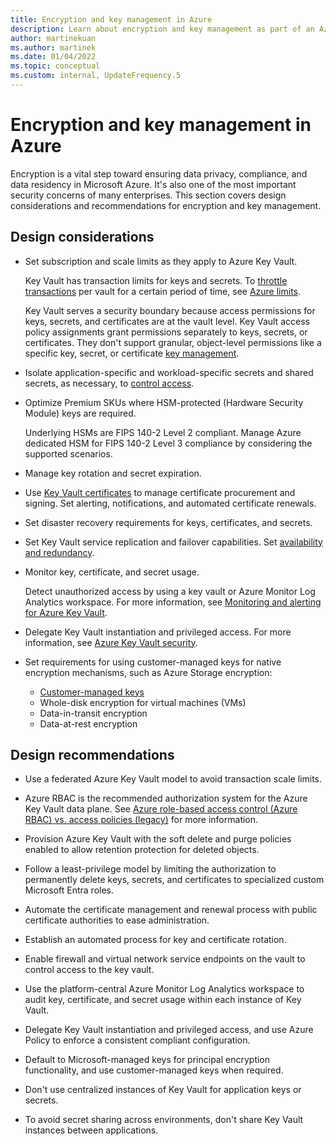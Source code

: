 ```yaml
---
title: Encryption and key management in Azure
description: Learn about encryption and key management as part of an Azure landing zone
author: martinekuan
ms.author: martinek
ms.date: 01/04/2022
ms.topic: conceptual
ms.custom: internal, UpdateFrequency.5
---
```


# Encryption and key management in Azure

Encryption is a vital step toward ensuring data privacy, compliance, and data residency in Microsoft Azure. It's also one of the most important security concerns of many enterprises. This section covers design considerations and recommendations for encryption and key management.

## Design considerations

- Set subscription and scale limits as they apply to Azure Key Vault.

   Key Vault has transaction limits for keys and secrets. To [throttle transactions](/azure/key-vault/general/overview-throttling) per vault for a certain period of time, see [Azure limits](/azure/azure-resource-manager/management/azure-subscription-service-limits).

   Key Vault serves a security boundary because access permissions for keys, secrets, and certificates are at the vault level. Key Vault access policy assignments grant permissions separately to keys, secrets, or certificates. They don't support granular, object-level permissions like a specific key, secret, or certificate [key management](/azure/security/fundamentals/data-encryption-best-practices).

- Isolate application-specific and workload-specific secrets and shared secrets, as necessary, to [control access](/azure/key-vault/general/best-practices).

- Optimize Premium SKUs where HSM-protected (Hardware Security Module) keys are required.

   Underlying HSMs are FIPS 140-2 Level 2 compliant. Manage Azure dedicated HSM for FIPS 140-2 Level 3 compliance by considering the supported scenarios.

- Manage key rotation and secret expiration.

- Use [Key Vault certificates](/azure/key-vault/certificates/about-certificates) to manage certificate procurement and signing. Set alerting, notifications, and automated certificate renewals.

- Set disaster recovery requirements for keys, certificates, and secrets.

- Set Key Vault service replication and failover capabilities. Set [availability and redundancy](/azure/key-vault/general/disaster-recovery-guidance).

- Monitor key, certificate, and secret usage.

  Detect unauthorized access by using a key vault or Azure Monitor Log Analytics workspace. For more information, see [Monitoring and alerting for Azure Key Vault](/azure/key-vault/general/alert).

- Delegate Key Vault instantiation and privileged access. For more information, see [Azure Key Vault security](/azure/key-vault/general/security-features).

- Set requirements for using customer-managed keys for native encryption mechanisms, such as Azure Storage encryption:

  - [Customer-managed keys](/azure/storage/common/customer-managed-keys-configure-key-vault)
  - Whole-disk encryption for virtual machines (VMs)
  - Data-in-transit encryption
  - Data-at-rest encryption

## Design recommendations

- Use a federated Azure Key Vault model to avoid transaction scale limits.

- Azure RBAC is the recommended authorization system for the Azure Key Vault data plane. See [Azure role-based access control (Azure RBAC) vs. access policies (legacy)](/azure/key-vault/general/rbac-access-policy) for more information.

- Provision Azure Key Vault with the soft delete and purge policies enabled to allow retention protection for deleted objects.

- Follow a least-privilege model by limiting the authorization to permanently delete keys, secrets, and certificates to specialized custom Microsoft Entra roles.

- Automate the certificate management and renewal process with public certificate authorities to ease administration.

- Establish an automated process for key and certificate rotation.

- Enable firewall and virtual network service endpoints on the vault to control access to the key vault.

- Use the platform-central Azure Monitor Log Analytics workspace to audit key, certificate, and secret usage within each instance of Key Vault.

- Delegate Key Vault instantiation and privileged access, and use Azure Policy to enforce a consistent compliant configuration.

- Default to Microsoft-managed keys for principal encryption functionality, and use customer-managed keys when required.

- Don't use centralized instances of Key Vault for application keys or secrets.

- To avoid secret sharing across environments, don't share Key Vault instances between applications.
